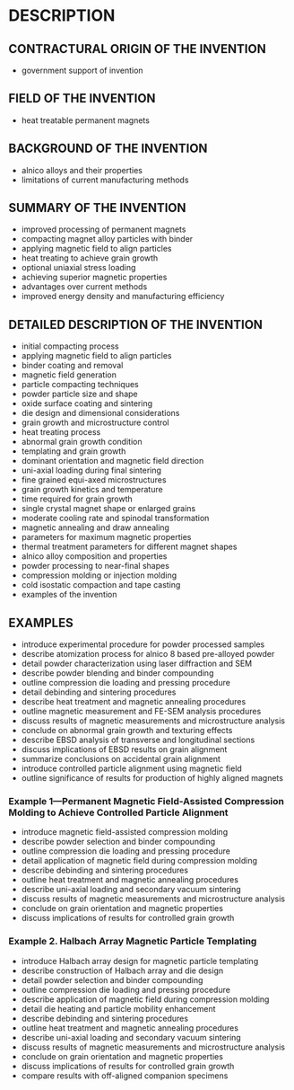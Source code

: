 # DESCRIPTION

## CONTRACTURAL ORIGIN OF THE INVENTION

- government support of invention

## FIELD OF THE INVENTION

- heat treatable permanent magnets

## BACKGROUND OF THE INVENTION

- alnico alloys and their properties
- limitations of current manufacturing methods

## SUMMARY OF THE INVENTION

- improved processing of permanent magnets
- compacting magnet alloy particles with binder
- applying magnetic field to align particles
- heat treating to achieve grain growth
- optional uniaxial stress loading
- achieving superior magnetic properties
- advantages over current methods
- improved energy density and manufacturing efficiency

## DETAILED DESCRIPTION OF THE INVENTION

- initial compacting process
- applying magnetic field to align particles
- binder coating and removal
- magnetic field generation
- particle compacting techniques
- powder particle size and shape
- oxide surface coating and sintering
- die design and dimensional considerations
- grain growth and microstructure control
- heat treating process
- abnormal grain growth condition
- templating and grain growth
- dominant orientation and magnetic field direction
- uni-axial loading during final sintering
- fine grained equi-axed microstructures
- grain growth kinetics and temperature
- time required for grain growth
- single crystal magnet shape or enlarged grains
- moderate cooling rate and spinodal transformation
- magnetic annealing and draw annealing
- parameters for maximum magnetic properties
- thermal treatment parameters for different magnet shapes
- alnico alloy composition and properties
- powder processing to near-final shapes
- compression molding or injection molding
- cold isostatic compaction and tape casting
- examples of the invention

## EXAMPLES

- introduce experimental procedure for powder processed samples
- describe atomization process for alnico 8 based pre-alloyed powder
- detail powder characterization using laser diffraction and SEM
- describe powder blending and binder compounding
- outline compression die loading and pressing procedure
- detail debinding and sintering procedures
- describe heat treatment and magnetic annealing procedures
- outline magnetic measurement and FE-SEM analysis procedures
- discuss results of magnetic measurements and microstructure analysis
- conclude on abnormal grain growth and texturing effects
- describe EBSD analysis of transverse and longitudinal sections
- discuss implications of EBSD results on grain alignment
- summarize conclusions on accidental grain alignment
- introduce controlled particle alignment using magnetic field
- outline significance of results for production of highly aligned magnets

### Example 1—Permanent Magnetic Field-Assisted Compression Molding to Achieve Controlled Particle Alignment

- introduce magnetic field-assisted compression molding
- describe powder selection and binder compounding
- outline compression die loading and pressing procedure
- detail application of magnetic field during compression molding
- describe debinding and sintering procedures
- outline heat treatment and magnetic annealing procedures
- describe uni-axial loading and secondary vacuum sintering
- discuss results of magnetic measurements and microstructure analysis
- conclude on grain orientation and magnetic properties
- discuss implications of results for controlled grain growth

### Example 2. Halbach Array Magnetic Particle Templating

- introduce Halbach array design for magnetic particle templating
- describe construction of Halbach array and die design
- detail powder selection and binder compounding
- outline compression die loading and pressing procedure
- describe application of magnetic field during compression molding
- detail die heating and particle mobility enhancement
- describe debinding and sintering procedures
- outline heat treatment and magnetic annealing procedures
- describe uni-axial loading and secondary vacuum sintering
- discuss results of magnetic measurements and microstructure analysis
- conclude on grain orientation and magnetic properties
- discuss implications of results for controlled grain growth
- compare results with off-aligned companion specimens

